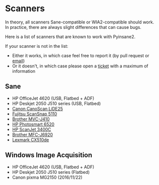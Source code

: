 # Scanners

In theory, all scanners Sane-compatible or WIA2-compatible should work.
In practice, there are always slight differences that can cause bugs.

Here is a list of scanners that are known to work with Pyinsane2.

If your scanner is not in the list:

* Either it works, in which case feel free to report it (by pull request or [email](mailto:jflesch@openpaper.work))
* Or it doesn't, in which case please open a [ticket](https://github.com/jflesch/pyinsane/issues/new) with a maximum of information


## Sane

* HP OfficeJet 4620 (USB, Flatbed + ADF)
* HP Deskjet 2050 J510 series (USB, Flatbed)
* [Canon CanoScan LiDE25](https://github.com/jflesch/paperwork/issues/512#issuecomment-259773444)
* [Fujitsu ScanSnap 5110](https://github.com/jflesch/paperwork/issues/409#issuecomment-150988655)
* [Brother MVC-J410](https://github.com/jflesch/paperwork/issues/387#issuecomment-156401411)
* [HP Photosmart 6520](https://github.com/jflesch/paperwork/issues/353#issuecomment-66992507)
* [HP ScanJet 3400C](https://github.com/jflesch/paperwork/issues/344#issuecomment-64187186)
* [Brother MFC-J6920](https://github.com/jflesch/paperwork/issues/318#issuecomment-57952223)
* [Lexmark CX510de](https://github.com/jflesch/paperwork/issues/533#issuecomment-262770843)


## Windows Image Acquisition

* HP OfficeJet 4620 (USB, Flatbed + ADF)
* HP Deskjet 2050 J510 series (Flatbed)
* Canon pixma MG2150 (2016/11/22)
